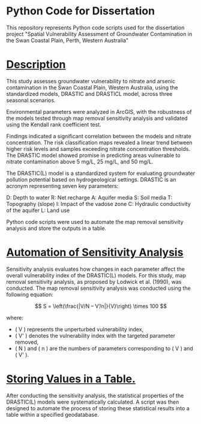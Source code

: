 # Python Code for Dissertation
This repository represents Python code scripts used for the dissertation project "Spatial Vulnerability Assessment of Groundwater Contamination in the Swan Coastal Plain, Perth, Western Australia"

# [Description](https://github.com/mauwasafumi11314/Python-Code-for-Dissertation/blob/main/Dissertation.pdf)
This study assesses groundwater vulnerability to nitrate and arsenic contamination in the Swan Coastal Plain, Western Australia, using the standardized models, DRASTIC and DRASTICL model, across three seasonal scenarios.

Environmental parameters were analyzed in ArcGIS, with the robustness of the models tested through map removal sensitivity analysis and validated using the Kendall rank coefficient test.

Findings indicated a significant correlation between the models and nitrate concentration. The risk classification maps revealed a linear trend between higher risk levels and samples exceeding nitrate concentration thresholds. The DRASTIC model showed promise in predicting areas vulnerable to nitrate contamination above 5 mg/L, 25 mg/L, and 50 mg/L.

The DRASTIC(L) model is a standardized system for evaluating groundwater pollution potential based on hydrogeological settings. DRASTIC is an acronym representing seven key parameters:

D: Depth to water
R: Net recharge
A: Aquifer media
S: Soil media
T: Topography (slope)
I: Impact of the vadose zone
C: Hydraulic conductivity of the aquifer
L: Land use

Python code scripts were used to automate the map removal sensitivity analysis and store the outputs in a table.


# [Automation of Sensitivity Analysis](https://github.com/mauwasafumi11314/Python-Code-for-Dissertation/blob/main/Python_Script1.py)
Sensitivity analysis evaluates how changes in each parameter affect the overall vulnerability index of the DRASTIC(L) models. For this study, map removal sensitivity analysis, as proposed by Lodwick et al. (1990), was conducted. The map removal sensitivity analysis was conducted using the following equation:

$$
S = \left(\frac{|V/N – V’/n|}{V}\right) \times 100
$$

where:
- \( V \) represents the unperturbed vulnerability index,
- \( V' \) denotes the vulnerability index with the targeted parameter removed,
- \( N \) and \( n \) are the numbers of parameters corresponding to \( V \) and \( V' \).


# [Storing Values in a Table.](https://github.com/mauwasafumi11314/Python-Code-for-Dissertation/blob/main/Python_Script2.py)
After conducting the sensitivity analysis, the statistical properties of the DRASTIC(L) models were systematically calculated. A script was then designed to automate the process of storing these statistical results into a table within a specified geodatabase.
